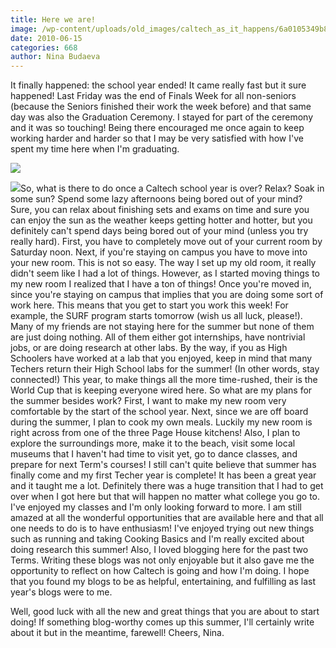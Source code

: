 ```yaml
---
title: Here we are!
image: /wp-content/uploads/old_images/caltech_as_it_happens/6a0105349b8251970b01348461963d970c.jpg
date: 2010-06-15
categories: 668
author: Nina Budaeva
---
```



It finally happened: the school year ended! It came really fast but it sure happened! Last Friday was the end of Finals Week for all non-seniors (because the Seniors finished their work the week before) and that same day was also the Graduation Ceremony. I stayed for part of the ceremony and it was so touching! Being there encouraged me once again to keep working harder and harder so that I may be very satisfied with how I've spent my time here when I'm graduating.


![](/old_images/caltech_as_it_happens/6a0105349b8251970b013484619a01970c.jpg)

![](/old_images/caltech_as_it_happens/6a0105349b8251970b0133f13a9a21970b.jpg)So, what is there to do once a Caltech school year is over? Relax? Soak in some sun? Spend some lazy afternoons being bored out of your mind? Sure, you can relax about finishing sets and exams on time and sure you can enjoy the sun as the weather keeps getting hotter and hotter, but you definitely can't spend days being bored out of your mind (unless you try really hard). First, you have to completely move out of your current room by Saturday noon. Next, if you're staying on campus you have to move into your new room. This is not so easy. The way I set up my old room, it really didn't seem like I had a lot of things. However, as I started moving things to my new room I realized that I have a ton of things! Once you're moved in, since you're staying on campus that implies that you are doing some sort of work here. This means that you get to start you work this week! For example, the SURF program starts tomorrow (wish us all luck, please!). Many of my friends are not staying here for the summer but none of them are just doing nothing. All of them either got internships, have nontrivial jobs, or are doing research at other labs. By the way, if you as High Schoolers have worked at a lab that you enjoyed, keep in mind that many Techers return their High School labs for the summer! (In other words, stay connected!) This year, to make things all the more time-rushed, their is the World Cup that is keeping everyone wired here. 
So what are my plans for the summer besides work? First, I want to make my new room very comfortable by the start of the school year. Next, since we are off board during the summer, I plan to cook my own meals. Luckily my new room is right across from one of the three Page House kitchens! Also, I plan to explore the surroundings more, make it to the beach, visit some local museums that I haven't had time to visit yet, go to dance classes, and prepare for next Term's courses! 
I still can't quite believe that summer has finally come and my first Techer year is complete! It has been a great year and it taught me a lot. Definitely there was a huge transition that I had to get over when I got here but that will happen no matter what college you go to. I've enjoyed my classes and I'm only looking forward to more. I am still amazed at all the wonderful opportunities that are available here and that all one needs to do is to have enthusiasm! I've enjoyed trying out new things such as running and taking Cooking Basics and I'm really excited about doing research this summer! Also, I loved blogging here for the past two Terms. Writing these blogs was not only enjoyable but it also gave me the opportunity to reflect on how Caltech is going and how I'm doing. I hope that you found my blogs to be as helpful, entertaining, and fulfilling as last year's blogs were to me.

Well, good luck with all the new and great things that you are about to start doing! If something blog-worthy comes up this summer, I'll certainly write about it but in the meantime, farewell!
Cheers,
Nina.

